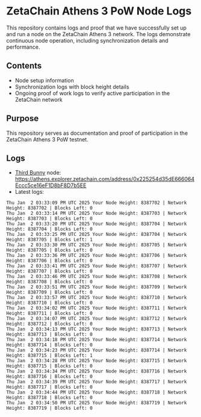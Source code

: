 # ZetaChain Athens 3 PoW Node Logs
This repository contains logs and proof that we have successfully set up and run a node on the ZetaChain Athens 3 network. The logs demonstrate continuous node operation, including synchronization details and performance.

## Contents
- Node setup information
- Synchronization logs with block height details
- Ongoing proof of work logs to verify active participation in the ZetaChain network

## Purpose
This repository serves as documentation and proof of participation in the ZetaChain Athens 3 PoW testnet.

## Logs

- [Third Bunny](https://thirdbunny.xyz/) node: https://athens.explorer.zetachain.com/address/0x225254d35dE666064Eccc5ce16eF1D8bF8D7b5EE
- Latest logs:
```
Thu Jan  2 03:33:09 PM UTC 2025 Your Node Height: 8387702 | Network Height: 8387702 | Blocks Left: 0
Thu Jan  2 03:33:14 PM UTC 2025 Your Node Height: 8387703 | Network Height: 8387703 | Blocks Left: 0
Thu Jan  2 03:33:20 PM UTC 2025 Your Node Height: 8387704 | Network Height: 8387704 | Blocks Left: 0
Thu Jan  2 03:33:25 PM UTC 2025 Your Node Height: 8387704 | Network Height: 8387705 | Blocks Left: 1
Thu Jan  2 03:33:30 PM UTC 2025 Your Node Height: 8387705 | Network Height: 8387705 | Blocks Left: 0
Thu Jan  2 03:33:36 PM UTC 2025 Your Node Height: 8387706 | Network Height: 8387706 | Blocks Left: 0
Thu Jan  2 03:33:41 PM UTC 2025 Your Node Height: 8387707 | Network Height: 8387707 | Blocks Left: 0
Thu Jan  2 03:33:46 PM UTC 2025 Your Node Height: 8387708 | Network Height: 8387708 | Blocks Left: 0
Thu Jan  2 03:33:51 PM UTC 2025 Your Node Height: 8387709 | Network Height: 8387709 | Blocks Left: 0
Thu Jan  2 03:33:57 PM UTC 2025 Your Node Height: 8387710 | Network Height: 8387710 | Blocks Left: 0
Thu Jan  2 03:34:02 PM UTC 2025 Your Node Height: 8387711 | Network Height: 8387711 | Blocks Left: 0
Thu Jan  2 03:34:07 PM UTC 2025 Your Node Height: 8387712 | Network Height: 8387712 | Blocks Left: 0
Thu Jan  2 03:34:13 PM UTC 2025 Your Node Height: 8387713 | Network Height: 8387713 | Blocks Left: 0
Thu Jan  2 03:34:18 PM UTC 2025 Your Node Height: 8387714 | Network Height: 8387714 | Blocks Left: 0
Thu Jan  2 03:34:23 PM UTC 2025 Your Node Height: 8387714 | Network Height: 8387715 | Blocks Left: 1
Thu Jan  2 03:34:28 PM UTC 2025 Your Node Height: 8387715 | Network Height: 8387715 | Blocks Left: 0
Thu Jan  2 03:34:34 PM UTC 2025 Your Node Height: 8387716 | Network Height: 8387716 | Blocks Left: 0
Thu Jan  2 03:34:39 PM UTC 2025 Your Node Height: 8387717 | Network Height: 8387717 | Blocks Left: 0
Thu Jan  2 03:34:44 PM UTC 2025 Your Node Height: 8387718 | Network Height: 8387718 | Blocks Left: 0
Thu Jan  2 03:34:50 PM UTC 2025 Your Node Height: 8387719 | Network Height: 8387719 | Blocks Left: 0
```
